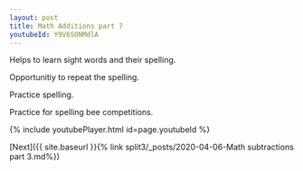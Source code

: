 ```yaml
---
layout: post
title: Math Additions part 7
youtubeId: Y9V6SONMdlA
---
```

 
 
Helps to learn sight words and their spelling.

Opportunitiy to repeat the spelling. 

Practice spelling. 
 
Practice for spelling bee competitions. 
 
{% include youtubePlayer.html id=page.youtubeId %}
 
 

[Next]({{ site.baseurl }}{% link  split3/_posts/2020-04-06-Math subtractions part 3.md%})
 
